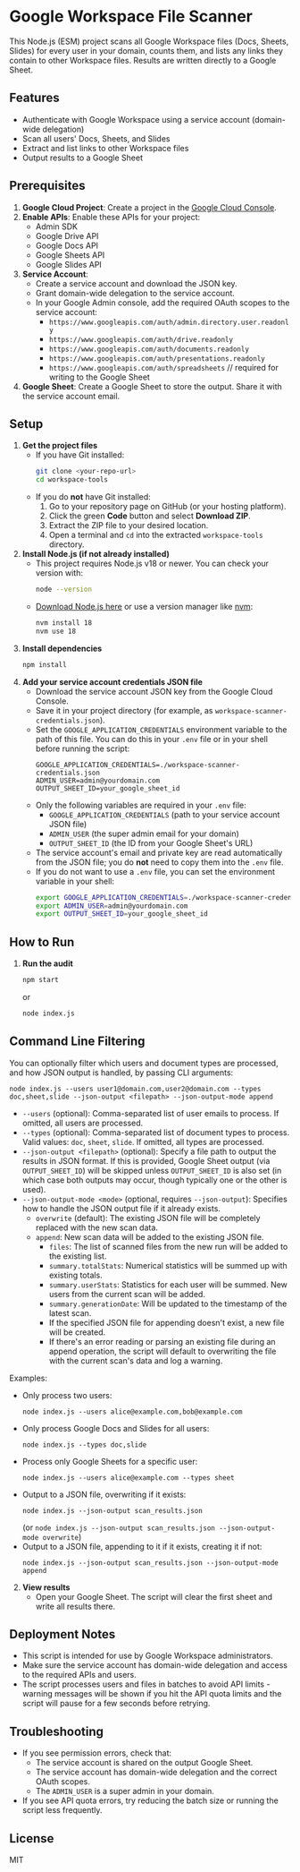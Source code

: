 # Google Workspace File Scanner

This Node.js (ESM) project scans all Google Workspace files (Docs, Sheets, Slides) for every user in your domain, counts them, and lists any links they contain to other Workspace files. Results are written directly to a Google Sheet.

## Features
- Authenticate with Google Workspace using a service account (domain-wide delegation)
- Scan all users' Docs, Sheets, and Slides
- Extract and list links to other Workspace files
- Output results to a Google Sheet

## Prerequisites
1. **Google Cloud Project**: Create a project in the [Google Cloud Console](https://console.cloud.google.com/).
2. **Enable APIs**: Enable these APIs for your project:
   - Admin SDK
   - Google Drive API
   - Google Docs API
   - Google Sheets API
   - Google Slides API
3. **Service Account**:
   - Create a service account and download the JSON key.
   - Grant domain-wide delegation to the service account.
   - In your Google Admin console, add the required OAuth scopes to the service account:
     - `https://www.googleapis.com/auth/admin.directory.user.readonly`
     - `https://www.googleapis.com/auth/drive.readonly`
     - `https://www.googleapis.com/auth/documents.readonly`
     - `https://www.googleapis.com/auth/presentations.readonly`
     - `https://www.googleapis.com/auth/spreadsheets` // required for writing to the Google Sheet
4. **Google Sheet**: Create a Google Sheet to store the output. Share it with the service account email.

## Setup
1. **Get the project files**
   - If you have Git installed:
     ```bash
     git clone <your-repo-url>
     cd workspace-tools
     ```
   - If you do **not** have Git installed:
     1. Go to your repository page on GitHub (or your hosting platform).
     2. Click the green **Code** button and select **Download ZIP**.
     3. Extract the ZIP file to your desired location.
     4. Open a terminal and `cd` into the extracted `workspace-tools` directory.
2. **Install Node.js (if not already installed)**
   - This project requires Node.js v18 or newer. You can check your version with:
     ```bash
     node --version
     ```
   - [Download Node.js here](https://nodejs.org/en/download/) or use a version manager like [nvm](https://github.com/nvm-sh/nvm):
     ```bash
     nvm install 18
     nvm use 18
     ```
3. **Install dependencies**
   ```bash
   npm install
   ```
3. **Add your service account credentials JSON file**
   - Download the service account JSON key from the Google Cloud Console.
   - Save it in your project directory (for example, as `workspace-scanner-credentials.json`).
   - Set the `GOOGLE_APPLICATION_CREDENTIALS` environment variable to the path of this file. You can do this in your `.env` file or in your shell before running the script:
     ```env
     GOOGLE_APPLICATION_CREDENTIALS=./workspace-scanner-credentials.json
     ADMIN_USER=admin@yourdomain.com
     OUTPUT_SHEET_ID=your_google_sheet_id
     ```
   - Only the following variables are required in your `.env` file:
     - `GOOGLE_APPLICATION_CREDENTIALS` (path to your service account JSON file)
     - `ADMIN_USER` (the super admin email for your domain)
     - `OUTPUT_SHEET_ID` (the ID from your Google Sheet's URL)
   - The service account's email and private key are read automatically from the JSON file; you do **not** need to copy them into the `.env` file.
   - If you do not want to use a `.env` file, you can set the environment variable in your shell:
     ```bash
     export GOOGLE_APPLICATION_CREDENTIALS=./workspace-scanner-credentials.json
     export ADMIN_USER=admin@yourdomain.com
     export OUTPUT_SHEET_ID=your_google_sheet_id
     ```

## How to Run
1. **Run the audit**
   ```bash
   npm start
   ```
   or
   ```bash
   node index.js
   ```
## Command Line Filtering

You can optionally filter which users and document types are processed, and how JSON output is handled, by passing CLI arguments:

```
node index.js --users user1@domain.com,user2@domain.com --types doc,sheet,slide --json-output <filepath> --json-output-mode append
```

- `--users` (optional): Comma-separated list of user emails to process. If omitted, all users are processed.
- `--types` (optional): Comma-separated list of document types to process. Valid values: `doc`, `sheet`, `slide`. If omitted, all types are processed.
- `--json-output <filepath>` (optional): Specify a file path to output the results in JSON format. If this is provided, Google Sheet output (via `OUTPUT_SHEET_ID`) will be skipped unless `OUTPUT_SHEET_ID` is also set (in which case both outputs may occur, though typically one or the other is used).
- `--json-output-mode <mode>` (optional, requires `--json-output`): Specifies how to handle the JSON output file if it already exists.
    - `overwrite` (default): The existing JSON file will be completely replaced with the new scan data.
    - `append`: New scan data will be added to the existing JSON file.
        - `files`: The list of scanned files from the new run will be added to the existing list.
        - `summary.totalStats`: Numerical statistics will be summed up with existing totals.
        - `summary.userStats`: Statistics for each user will be summed. New users from the current scan will be added.
        - `summary.generationDate`: Will be updated to the timestamp of the latest scan.
        - If the specified JSON file for appending doesn't exist, a new file will be created.
        - If there's an error reading or parsing an existing file during an append operation, the script will default to overwriting the file with the current scan's data and log a warning.

Examples:

- Only process two users:
  ```
  node index.js --users alice@example.com,bob@example.com
  ```
- Only process Google Docs and Slides for all users:
  ```
  node index.js --types doc,slide
  ```
- Process only Google Sheets for a specific user:
  ```
  node index.js --users alice@example.com --types sheet
  ```
- Output to a JSON file, overwriting if it exists:
  ```
  node index.js --json-output scan_results.json
  ```
  (or `node index.js --json-output scan_results.json --json-output-mode overwrite`)
- Output to a JSON file, appending to it if it exists, creating it if not:
  ```
  node index.js --json-output scan_results.json --json-output-mode append
  ```

2. **View results**
   - Open your Google Sheet. The script will clear the first sheet and write all results there.

## Deployment Notes
- This script is intended for use by Google Workspace administrators.
- Make sure the service account has domain-wide delegation and access to the required APIs and users.
- The script processes users and files in batches to avoid API limits - warning messages will be shown if you hit the API quota limits and the script will pause for a few seconds before retrying.

## Troubleshooting
- If you see permission errors, check that:
  - The service account is shared on the output Google Sheet.
  - The service account has domain-wide delegation and the correct OAuth scopes.
  - The `ADMIN_USER` is a super admin in your domain.
- If you see API quota errors, try reducing the batch size or running the script less frequently.

## License
MIT
